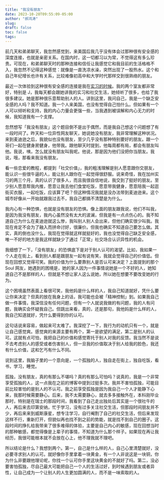 ```yaml
---
title: "我没有朋友"
date: 2023-10-28T09:55:09-05:00
author: "郝鸿涛"
slug:
draft: false
toc: false
tags: 
---
```

前几天和弟弟聊天，我忽然感觉到，来美国后我几乎没有体会过那种很有安全感的深度连接，也就是亲密关系。在国内时，这一切都习以为常，不觉得这有多么珍贵。可现在，和弟弟聊天时的那种连接和信任让我感觉它和我目前的生活格格不入，我忽然不记得这种感觉：就像是一直洗凉水澡，突然出现了一股热水。这个和自己年纪增长也许有关系，比较难像初高中和大学时代那样交到很熟络的朋友。

最近一次体验到这种很有安全感的连接是我在[实习的时候](/cn/2023/09/12/internship/)。我的两个室友都非常好，特别是 J，我每天都会跟她讲我的实习和社交生活，她倾听了很多，也给了我很多建议。她是那种很乐意帮助别人的人。讲到这里，我问自己，我是一个缺乏安全感的人吗？我不知道。我一个人来美国，也没有觉得自己怕什么。但如果有一个人可以倾听和支持，我的内心力量会更强一些，当我遇到被误解和内心无力的时候，我知道我有一个支撑。

忽然想写「我没有朋友」这个题目倒不是出于偶然，而是我自己想这个问题想了有一段时间了。昨天和一位异性网友聊天，她说她没有朋友，我非常理解这种状况。来到麦迪逊之后，我貌似也没有朋友，至少几乎没有那种特别要好的朋友。跟一个哥们一起在健身房健身，他带我。跟他聊天时提到，他每周都有局，都会有朋友叫他。我说，咦，怎么就没有朋友叫我呢。他说，那是因为他们没把你当朋友。我说，哦，那看来我没有朋友。

看一些恋爱的教程，都提到「社交价值」，我的粗浅理解是别人愿意跟你交朋友，能认识一些很牛逼的人，能让别人跟你在一起觉得很舒服。说来奇怪，我在加州实习的两三个月，真的认识了很多人，而且我很自信地说，我交到了挺好的朋友。至少别人愿意帮我内推，愿意让我去他们食堂吃饭，愿意带我健身，愿意陪我一起逛街买衣服，一起吃饭，应该算了吧？但这种情况我就是没办法带到麦迪逊来。这个城市好像从一开始就跟我过去不，我自己都搞不清楚是为什么。

我内心有一种恐惧，也就是没有朋友的恐惧。像上面的朋友跟我说，他们不叫我，是因为我没有朋友，我内心虽然没有太大的波澜，但我是有一点点伤心的。我不知道自己为什么在麦迪逊就这么惨，我叫别人别人会出来，但他们确实很少叫我。我现在肯定不会为了融入而拼命讨好，很廉价。但我也确实不知道自己要怎么做。其实，真的倒也没什么，我现在觉得就这样就挺好的，我也没觉得自己缺乏安全感，唯一不好的地方是我这样就缺少了通过「正常」社交场合认识异性的机会。

我细想了一下，「没有朋友」的恐惧底下是对于别人认可的渴望。比如，我如果一个人走在街上，看到别人都是跟朋友一起有说有笑，我就会觉得自己的价值低。但现在回想又觉得可笑。我的价值为什么要靠别人是否认可来决定？上面提到的那个 Soul 网友，她遇到的困境是，她的家人因为一件事情说她是一个不好的人，她知道自己不是那样的人，但就是不想让家人这么说她，所以她在想要不要改变她的行为。

这个困境虽然表面上看很可笑，我他妈是什么样的人，我自己知道就好，凭什么要让你来决定？但真的放在我身上的话，我可能也会被「精神控制」到。如果我自己做一件事情，我深信没有任何问题，但有一个人就说我做的有问题，我的人有问题，我确实会怀疑我自己。但跳出来看，真的，还是那句，我他妈是什么样的人，我自己知道就好，凭什么要得到你的认可。

这句话说来容易，做起来可太难了。我深挖了一下，我行为的动机只有一个，就是让自己感觉爽。感觉爽的来源主要有两个，第一是欲望的满足，第二是别人的认可。这就有点可怕，我把自己的价值和感觉寄托于别人对我的反馈。我当然不是说不去考虑别人的感受或者伤害别人，但一旦我的价值取决于别人给我的脸色，我还有什么价值，这和乞丐有什么不同。

说到这里，我脑子里的一个意向是，一个孤独的人，独自走在街上，独自吃饭，看书，学习，睡觉。

孤独，没有朋友，真的有那么不堪吗？真的有那么可怕吗？说真的，我是一个非常享受孤独的人，这一点我在之前的博客中提到过挺多次。我并不害怕孤独，可能目前比较害怕的是别人的不认可。我之前享受孤独是因为我自己一个人才能静下心来，我那时候需要静心。后来，我不太需要静心，就去多多接触外在，本科刚毕业那时，特别是在瑞士的那段时间，我看到了自己走出独处后其实是一个很社牛的人，再后来去印第安纳，忙于学习，没有过多关注社交生活，但那段时间朋友并不少，再后来来到威斯康星，想专注学习，自行阉割了自己的社交生活，但后来发现这样不行，重新打开，但貌似再也找不到之前的势能，就是找不到自己的圈子。这段时间的挣扎给我带来了很多难得的体验，主要是自己内心的敏感，现在回想当时的那种敏感，都觉得像是上辈子的事情，不知道为什么那个样子。如果现在再让我经历，我很可能根本就不会放在心上，他不理我就不理吧。

所以结论是什么？我想到两个。第一，自己是什么样的人，自己心里清楚就好，没必要寻求别人的认可。就好像你手里拿着一块黄金，有一个人非说这是一块铜，你为什么非要跟他理论呢，你找一个认可你手里这块黄金的不就好了吗。第二，没必要害怕孤独，尽自己最大可能把自己一个人的生活过好，到时候遇到朋友或者异性，让自己成为一个让别人的人生更加圆满的人，而不是一味索取的人。